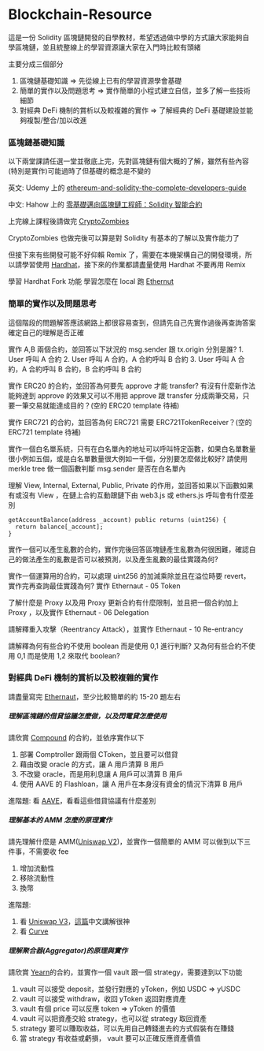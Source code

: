 # Blockchain-Resource
這是一份 Solidity 區塊鏈開發的自學教材，希望透過做中學的方式讓大家能夠自學區塊鏈，並且統整線上的學習資源讓大家在入門時比較有頭緒

主要分成三個部分
1. 區塊鏈基礎知識 => 先從線上已有的學習資源學會基礎
2. 簡單的實作以及問題思考 => 實作簡單的小程式建立自信，並多了解一些技術細節
3. 對經典 DeFi 機制的賞析以及較複雜的實作 => 了解經典的 DeFi 基礎建設並能夠複製/整合/加以改進



### 區塊鏈基礎知識
以下兩堂課請任選一堂並徹底上完，先對區塊鏈有個大概的了解，雖然有些內容(特別是實作)可能過時了但基礎的概念是不變的

英文: Udemy 上的 [ethereum-and-solidity-the-complete-developers-guide](https://www.udemy.com/course/ethereum-and-solidity-the-complete-developers-guide/)

中文: Hahow 上的 [零基礎邁向區塊鏈工程師：Solidity 智能合約](https://hahow.in/courses/5b3cdd6ed03140001eebeadc)

上完線上課程後請做完 [CryptoZombies](https://cryptozombies.io/)

CryptoZombies 也做完後可以算是對 Solidity 有基本的了解以及實作能力了

但接下來有些開發可能不好仰賴 Remix 了，需要在本機架構自己的開發環境，所以請學習使用 [Hardhat](https://hardhat.org/)，接下來的作業都請盡量使用 Hardhat 不要再用 Remix

學習 Hardhat Fork 功能
學習怎麼在 local 跑 [Ethernut](https://github.com/OpenZeppelin/ethernaut)




### 簡單的實作以及問題思考

這個階段的問題解答應該網路上都很容易查到，但請先自己先實作過後再查詢答案確定自己的理解是否正確

實作 A,B 兩個合約，並回答以下狀況的 msg.sender 跟 tx.origin 分別是誰? 1. User 呼叫 A 合約 2. User 呼叫 A 合約，A 合約呼叫 B 合約 3. User 呼叫 A 合約，A 合約呼叫 B 合約，B 合約呼叫 B 合約

實作 ERC20 的合約，並回答為何要先 approve 才能 transfer? 有沒有什麼新作法能夠達到 approve 的效果又可以不用把 approve 跟 transfer 分成兩筆交易，只要一筆交易就能達成目的？(空的 ERC20 template 待補)

實作 ERC721 的合約，並回答為何 ERC721 需要 ERC721TokenReceiver？(空的 ERC721 template 待補)

實作一個白名單系統，只有在白名單內的地址可以呼叫特定函數，如果白名單數量很小例如五個，或是白名單數量很大例如一千個，分別要怎麼做比較好? 請使用 merkle tree 做一個函數判斷 msg.sender 是否在白名單內

理解 View, Internal, External, Public, Private 的作用，並回答如果以下函數如果有或沒有 View ，在鏈上合約互動跟鏈下由 web3.js 或 ethers.js 呼叫會有什麼差別

```
getAccountBalance(address _account) public returns (uint256) {
  return balance[_account];
}
```

實作一個可以產生亂數的合約，實作完後回答區塊鏈產生亂數為何很困難，確認自己的做法產生的亂數是否可以被預測，以及產生亂數的最佳實踐為何?

實作一個運算用的合約，可以處理 uint256 的加減乘除並且在溢位時要 revert，實作完再查詢最佳實踐為何? 實作 Ethernaut - 05 Token

了解什麼是 Proxy 以及用 Proxy 更新合約有什麼限制，並且把一個合約加上 Proxy ，以及實作 Ethernaut - 06 Delegation

請解釋重入攻擊（Reentrancy Attack），並實作 Ethernaut - 10 Re-entrancy

請解釋為何有些合約不使用 boolean 而是使用 0,1 進行判斷? 又為何有些合約不使用 0,1 而是使用 1,2 來取代 boolean?



### 對經典 DeFi 機制的賞析以及較複雜的實作

請盡量寫完 [Ethernaut](https://ethernaut.openzeppelin.com/)，至少比較簡單的約 15-20 題左右

##### 理解區塊鏈的借貸協議怎麼做，以及閃電貸怎麼使用
請欣賞 [Compound](https://compound.finance/docs) 的合約，並依序實作以下
1. 部署 Comptroller 跟兩個 CToken，並且要可以借貸
2. 藉由改變 oracle 的方式，讓 A 用戶清算 B 用戶
3. 不改變 oracle，而是用利息讓 A 用戶可以清算 B 用戶
3. 使用 AAVE 的 Flashloan，讓 A 用戶在本身沒有資金的情況下清算 B 用戶

進階題: 看 [AAVE](https://aave.com/)，看看這些借貸協議有什麼差別

##### 理解基本的 AMM 怎麼的原理實作
請先理解什麼是 AMM([Uniswap V2](https://docs.uniswap.org/protocol/V2/introduction))，並實作一個簡單的 AMM 可以做到以下三件事，不需要收 fee
1. 增加流動性
2. 移除流動性
3. 換幣

進階題:
1. 看 [Uniswap V3](https://docs.uniswap.org/protocol/introduction)，[這篇](https://liaoph.com/uniswap-v3-1/)中文講解很神
2. 看 [Curve](https://curve.readthedocs.io/)


##### 理解聚合器(Aggregator)的原理與實作
請欣賞 [Yearn](https://docs.yearn.finance/)的合約，並實作一個 vault 跟一個 strategy，需要達到以下功能
1. vault 可以接受 deposit，並發行對應的 yToken，例如 USDC => yUSDC
2. vault 可以接受 withdraw，收回 yToken 返回對應資產
3. vault 有個 price 可以反應 token => yToken 的價值
3. vault 可以把資產交給 strategy，也可以從 strategy 取回資產
4. strategy 要可以賺取收益，可以先用自己轉錢進去的方式假裝有在賺錢
3. 當 strategy 有收益或虧損， vault 要可以正確反應資產價值
